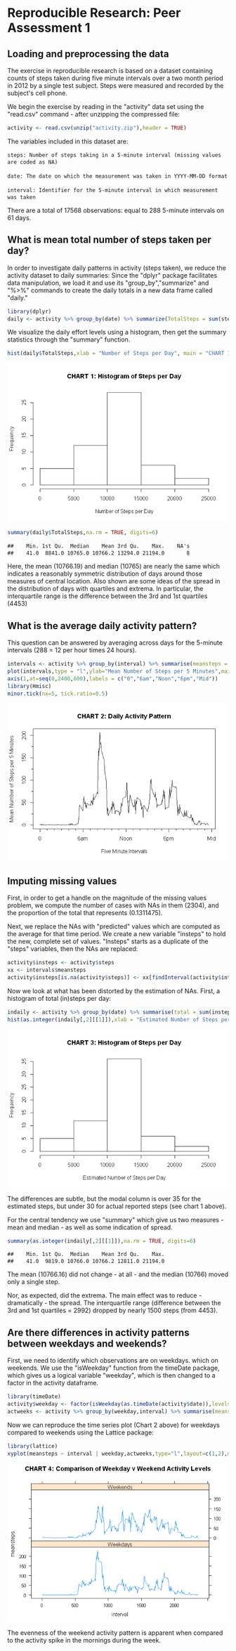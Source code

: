 # Reproducible Research: Peer Assessment 1


## Loading and preprocessing the data
  The exercise in reproducible research is based on a dataset containing counts of steps taken during five minute intervals over a two month period in 2012 by a single test subject. Steps were measured and recorded by the subject's cell phone.
  
  We begin the exercise by reading in the "activity" data set using the "read.csv" command - after unzipping the compressed file:


```r
activity <- read.csv(unzip("activity.zip"),header = TRUE)
```
The variables included in this dataset are:

    steps: Number of steps taking in a 5-minute interval (missing values are coded as NA)

    date: The date on which the measurement was taken in YYYY-MM-DD format

    interval: Identifier for the 5-minute interval in which measurement was taken

There are a total of 17568 observations: equal to 288 5-minute intervals on 61 days.


## What is mean total number of steps taken per day?

In order to investigate daily patterns in activity (steps taken), we reduce the activity dataset to daily summaries:
Since the "dplyr" package facilitates data manipulation, we load it and use its "group_by","summarize" and "%>%"
commands to create the daily totals in a new data frame called "daily."


```r
library(dplyr)
daily <- activity %>% group_by(date) %>% summarize(TotalSteps = sum(steps))
```

We visualize the daily effort levels using a histogram, then get the summary statistics through the "summary" function.


```r
hist(daily$TotalSteps,xlab = "Number of Steps per Day", main = "CHART 1: Histogram of Steps per Day")
```

![](PA1_template_files/figure-html/unnamed-chunk-3-1.png) 

```r
summary(daily$TotalSteps,na.rm = TRUE, digits=6)
```

```
##    Min. 1st Qu.  Median    Mean 3rd Qu.    Max.    NA's 
##    41.0  8841.0 10765.0 10766.2 13294.0 21194.0       8
```

Here, the mean (10766.19) and median (10765) are nearly the same which indicates a reasonably symmetric distribution of days around those measures of central location. Also shown are some ideas of the spread in the distribution of days with quartiles and extrema.  In particular, the interquartile range is the  difference between the 3rd and 1st quartiles (4453)
 

## What is the average daily activity pattern?

This question can be answered by averaging across days for the 5-minute intervals (288 = 12 per hour times 24 hours).


```r
intervals <- activity %>% group_by(interval) %>% summarise(meansteps = mean(steps,na.rm=TRUE))
plot(intervals,type = "l",ylab="Mean Number of Steps per 5 Minutes",main="CHART 2: Daily Activity Pattern",xlab="Five Minute Intervals",xaxt = "n")
axis(1,at=seq(0,2400,600),labels = c("0","6am","Noon","6pm","Mid"))
library(Hmisc)
minor.tick(nx=5, tick.ratio=0.5)
```

![](PA1_template_files/figure-html/unnamed-chunk-4-1.png) 

## Imputing missing values

First, in order to get a handle on the magnitude of the missing values problem, we compute the number of cases with NAs in them (2304), and the proportion of the total that represents (0.1311475).

Next, we replace the NAs with "predicted" values which are computed as the average for that time period. We create a new variable "insteps" to hold the new, complete set of values.  "Insteps" starts as a duplicate of the "steps" variables, then the NAs are replaced:


```r
activity$insteps <- activity$steps
xx <- intervals$meansteps
activity$insteps[is.na(activity$steps)] <- xx[findInterval(activity$interval[is.na(activity$steps)],intervals$interval)]
```

Now we look at what has been distorted by the estimation of NAs. First, a histogram of total (in)steps per day:


```r
indaily <- activity %>% group_by(date) %>% summarise(total = sum(insteps))
hist(as.integer(indaily[,2][[1]]),xlab = "Estimated Number of Steps per Day", main = "CHART 3: Histogram of Steps per Day")
```

![](PA1_template_files/figure-html/unnamed-chunk-6-1.png) 

The differences are subtle, but the modal column is over 35 for the estimated steps, but under 30 for actual reported steps (see chart 1 above).

For the central tendency we use "summary" which give us two measures - mean and median - as well as some indication of spread.


```r
summary(as.integer(indaily[,2][[1]]),na.rm = TRUE, digits=6)
```

```
##    Min. 1st Qu.  Median    Mean 3rd Qu.    Max. 
##    41.0  9819.0 10766.0 10766.2 12811.0 21194.0
```

The mean (10766.16) did not change - at all - and the median (10766) moved only a single step. 

Nor, as expected, did the extrema.  The main effect was to reduce - dramatically - the spread. The interquartile range (difference between the 3rd and 1st quartiles = 2992) dropped by nearly 1500 steps (from 4453).

## Are there differences in activity patterns between weekdays and weekends?

First, we need to identify which observations are on weekdays. which on weekends. We use the "isWeekday" function from the timeDate package, which gives us a logical variable "weekday", which is then changed to a factor in the activity dataframe.



```r
library(timeDate)
activity$weekday <- factor(isWeekday(as.timeDate(activity$date)),levels=c("TRUE","FALSE"),labels=c("Weekdays","Weekends"))
actweeks <- activity %>% group_by(weekday,interval) %>% summarise(meansteps = mean(insteps))
```

Now we can reproduce the time series plot (Chart 2 above) for weekdays compared to weekends using the Lattice package:


```r
library(lattice)
xyplot(meansteps ~ interval | weekday,actweeks,type="l",layout=c(1,2),main = "CHART 4: Comparison of Weekday v Weekend Activity Levels")
```

![](PA1_template_files/figure-html/unnamed-chunk-9-1.png) 

The evenness of the weekend activity pattern is apparent when compared to the activity spike in the mornings during the week.
